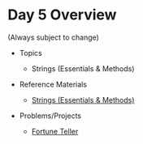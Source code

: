 # Day 5 Overview

(Always subject to change)


- Topics
  - Strings (Essentials & Methods) 

- Reference Materials
  - [Strings (Essentials & Methods) ](https://docs.google.com/a/wecancodeit.org/presentation/d/1s_6Fv0zKtNI53nvYdnBS-8ywgEkvuoWlwcR5JikHE4g/edit?usp=sharing)
- Problems/Projects
  - [Fortune Teller](Assignments/FortuneTeller)
